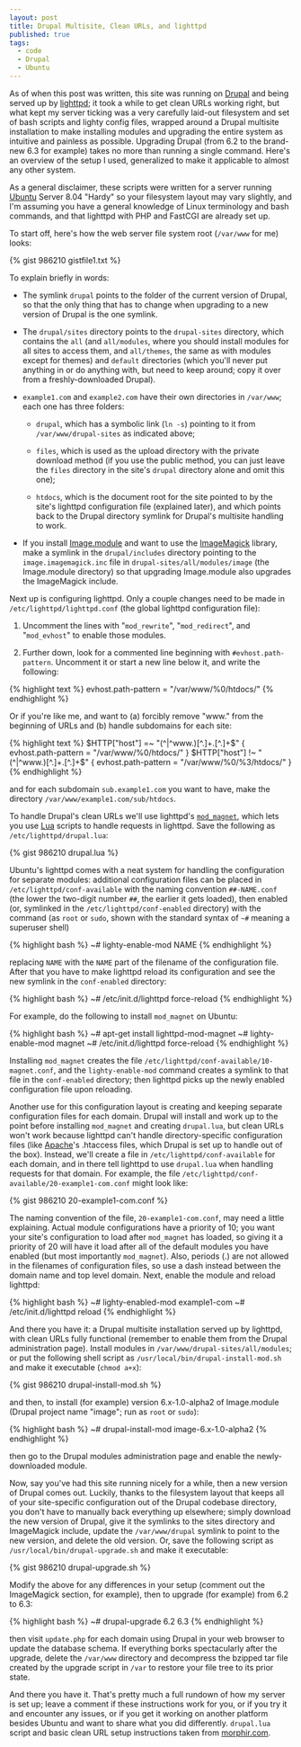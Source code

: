 ```yaml
---
layout: post
title: Drupal Multisite, Clean URLs, and lighttpd
published: true
tags:
  - code
  - Drupal
  - Ubuntu
---
```


As of when this post was written, this site was running on [Drupal][]
and being served up by [lighttpd][]; it took a while to get clean URLs
working right, but what kept my server ticking was a very carefully
laid-out filesystem and set of bash scripts and lighty config files,
wrapped around a Drupal multisite installation to make installing
modules and upgrading the entire system as intuitive and painless as
possible. Upgrading Drupal (from 6.2 to the brand-new 6.3 for example)
takes no more than running a single command. Here's an overview of the
setup I used, generalized to make it applicable to almost any other
system.

As a general disclaimer, these scripts were written for a server running
[Ubuntu][] Server 8.04 "Hardy" so your filesystem layout may vary
slightly, and I'm assuming you have a general knowledge of Linux
terminology and bash commands, and that lighttpd with PHP and FastCGI
are already set up.

<!--more-->

To start off, here's how the web server file system root (`/var/www` for
me) looks:

{% gist 986210 gistfile1.txt %}

To explain briefly in words:

 *  The symlink `drupal` points to the folder of the current version of
    Drupal, so that the only thing that has to change when upgrading to
    a new version of Drupal is the one symlink.

 *  The `drupal/sites` directory points to the `drupal-sites` directory,
    which contains the `all` (and `all/modules`, where you should
    install modules for all sites to access them, and `all/themes`, the
    same as with modules except for themes) and `default` directories
    (which you'll never put anything in or do anything with, but need
    to keep around; copy it over from a freshly-downloaded Drupal).

 *  `example1.com` and `example2.com` have their own directories in
    `/var/www`; each one has three folders:
   
     *  `drupal`, which has a symbolic link (`ln -s`) pointing to it
        from `/var/www/drupal-sites` as indicated above;

     *  `files`, which is used as the upload directory with the private
        download method (if you use the public method, you can just
        leave the `files` directory in the site's `drupal` directory
        alone and omit this one);

     *  `htdocs`, which is the document root for the site pointed to by
        the site's lighttpd configuration file (explained later), and
        which points back to the Drupal directory symlink for Drupal's
        multisite handling to work.

 *  If you install [Image.module][] and want to use the [ImageMagick][]
    library, make a symlink in the `drupal/includes` directory pointing
    to the `image.imagemagick.inc` file in
    `drupal-sites/all/modules/image` (the Image.module directory) so
    that upgrading Image.module also upgrades the ImageMagick include.

Next up is configuring lighttpd. Only a couple changes need to be made
in `/etc/lighttpd/lighttpd.conf` (the global lighttpd configuration
file):

 1. Uncomment the lines with "`mod_rewrite`", "`mod_redirect`", and
    "`mod_evhost`" to enable those modules.

 2. Further down, look for a commented line beginning with
    `#evhost.path-pattern`. Uncomment it or start a new line below it,
    and write the following:
 
{% highlight text %}
evhost.path-pattern = "/var/www/%0/htdocs/"
{% endhighlight %}

Or if you're like me, and want to (a) forcibly remove "www." from the
beginning of URLs and (b) handle subdomains for each site:

{% highlight text %}
$HTTP["host"] =~ "(^|^www.)[^.]+.[^.]+$" {
    evhost.path-pattern = "/var/www/%0/htdocs/"
}
$HTTP["host"] !~ "(^|^www.)[^.]+.[^.]+$" {
    evhost.path-pattern = "/var/www/%0/%3/htdocs/"
}
{% endhighlight %}

and for each subdomain `sub.example1.com` you want to have, make the
directory `/var/www/example1.com/sub/htdocs`.

To handle Drupal's clean URLs we'll use lighttpd's [`mod_magnet`][],
which lets you use [Lua][] scripts to handle requests in lighttpd. Save
the following as `/etc/lighttpd/drupal.lua`:

{% gist 986210 drupal.lua %}

Ubuntu's lighttpd comes with a neat system for handling the
configuration for separate modules: additional configuration files can
be placed in `/etc/lighttpd/conf-available` with the naming convention
`##-NAME.conf` (the lower the two-digit number `##`, the earlier it gets
loaded), then enabled (or, symlinked in the `/etc/lighttpd/conf-enabled`
directory) with the command (as `root` or `sudo`, shown with the
standard syntax of `~#` meaning a superuser shell)

{% highlight bash %}
~# lighty-enable-mod NAME
{% endhighlight %}

replacing `NAME` with the `NAME` part of the filename of the
configuration file. After that you have to make lighttpd reload its
configuration and see the new symlink in the `conf-enabled` directory:

{% highlight bash %}
~# /etc/init.d/lighttpd force-reload
{% endhighlight %}

For example, do the following to install `mod_magnet` on Ubuntu:

{% highlight bash %}
~# apt-get install lighttpd-mod-magnet
~# lighty-enable-mod magnet
~# /etc/init.d/lighttpd force-reload
{% endhighlight %}

Installing `mod_magnet` creates the file
`/etc/lighttpd/conf-available/10-magnet.conf`, and the
`lighty-enable-mod` command creates a symlink to that file in the
`conf-enabled` directory; then lighttpd picks up the newly enabled
configuration file upon reloading.

Another use for this configuration layout is creating and keeping
separate configuration files for each domain. Drupal will install and
work up to the point before installing `mod_magnet` and creating
`drupal.lua`, but clean URLs won't work because lighttpd can't handle
directory-specific configuration files (like [Apache][]'s .htaccess
files, which Drupal is set up to handle out of the box). Instead, we'll
create a file in `/etc/lighttpd/conf-available` for each domain, and in
there tell lighttpd to use `drupal.lua` when handling requests for that
domain. For example, the file
`/etc/lighttpd/conf-available/20-example1-com.conf` might look like:

{% gist 986210 20-example1-com.conf %}

The naming convention of the file, `20-example1-com.conf`, may need a
little explaining. Actual module configurations have a priority of 10;
you want your site's configuration to load after `mod_magnet` has
loaded, so giving it a priority of 20 will have it load after all of the
default modules you have enabled (but most importantly `mod_magnet`).
Also, periods (.) are not allowed in the filenames of configuration
files, so use a dash instead between the domain name and top level
domain. Next, enable the module and reload lighttpd:

{% highlight bash %}
~# lighty-enabled-mod example1-com
~# /etc/init.d/lighttpd reload
{% endhighlight %}

And there you have it: a Drupal multisite installation served up by
lighttpd, with clean URLs fully functional (remember to enable them from
the Drupal administration page). Install modules in
`/var/www/drupal-sites/all/modules`; or put the following shell script
as `/usr/local/bin/drupal-install-mod.sh` and make it executable (`chmod
a+x`):

{% gist 986210 drupal-install-mod.sh %}

and then, to install (for example) version 6.x-1.0-alpha2 of
Image.module (Drupal project name "image"; run as `root` or `sudo`):

{% highlight bash %}
~# drupal-install-mod image-6.x-1.0-alpha2
{% endhighlight %}

then go to the Drupal modules administration page and enable the
newly-downloaded module.

Now, say you've had this site running nicely for a while, then a new
version of Drupal comes out. Luckily, thanks to the filesystem layout
that keeps all of your site-specific configuration out of the Drupal
codebase directory, you don't have to manually back everything up
elsewhere; simply download the new version of Drupal, give it the
symlinks to the sites directory and ImageMagick include, update the
`/var/www/drupal` symlink to point to the new version, and delete the
old version. Or, save the following script as
`/usr/local/bin/drupal-upgrade.sh` and make it executable:

{% gist 986210 drupal-upgrade.sh %}

Modify the above for any differences in your setup (comment out the
ImageMagick section, for example), then to upgrade (for example) from
6.2 to 6.3:

{% highlight bash %}
~# drupal-upgrade 6.2 6.3
{% endhighlight %}

then visit `update.php` for each domain using Drupal in your web browser
to update the database schema. If everything borks spectacularly after
the upgrade, delete the `/var/www` directory and decompress the bzipped
tar file created by the upgrade script in `/var` to restore your file
tree to its prior state.

And there you have it. That's pretty much a full rundown of how my
server is set up; leave a comment if these instructions work for you, or
if you try it and encounter any issues, or if you get it working on
another platform besides Ubuntu and want to share what you did
differently. `drupal.lua` script and basic clean URL setup instructions
taken from [morphir.com][].

[Drupal]: http://drupal.org/
[lighttpd]: http://www.lighttpd.net/
[Ubuntu]: http://www.ubuntu.com/
[Image.module]: http://drupal.org/project/image
[ImageMagick]: http://www.imagemagick.org/script/index.php
[`mod_magnet`]: http://trac.lighttpd.net/trac/wiki/Docs:ModMagnet
[Lua]: http://www.lua.org/
[Apache]: http://httpd.apache.org/
[morphir.com]: http://web.archive.org/web/20080607103639/http://www.morphir.com/Lighttpd-Install-and-configuration-for-Drupal-with-clean-url
